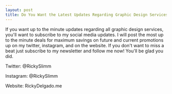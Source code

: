 ```yaml
---
layout: post
title: Do You Want the Latest Updates Regarding Graphic Design Services?
---
```


If you want up to the minute updates regarding all graphic design services, you'll want to subscribe to my social media updates. I will post the most up to the minute deals for maximum savings on future and current promotions up on my twitter, instagram, and on the website. If you don't want to miss a beat just subscribe to my newsletter and follow me now! You'll be glad you did.

Twitter: @RickySlimm  

Instagram: @RickySlimm

Website: RickyDelgado.me
